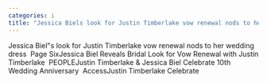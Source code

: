 ```yaml
---
categories: i
title: "Jessica Biels look for Justin Timberlake vow renewal nods to her wedding dress  Page Six"
---
```

Jessica Biel"s look for Justin Timberlake vow renewal nods to her wedding dress&nbsp;&nbsp;Page SixJessica Biel Reveals Bridal Look for Vow Renewal with Justin Timberlake&nbsp;&nbsp;PEOPLEJustin Timberlake & Jessica Biel Celebrate 10th Wedding Anniversary&nbsp;&nbsp;AccessJustin Timberlake Celebrate